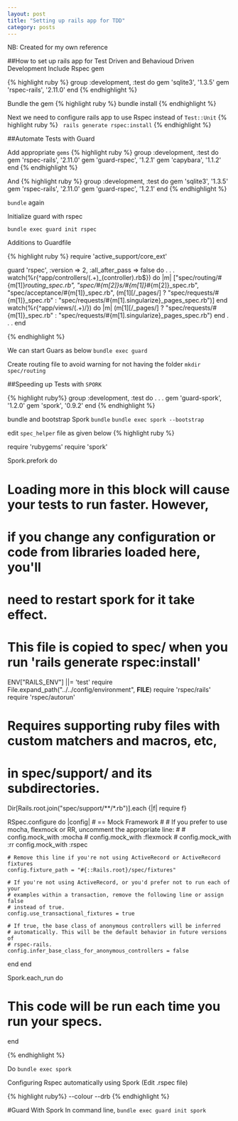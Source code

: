 ```yaml
---
layout: post
title: "Setting up rails app for TDD"
category: posts
---
```


NB: Created for my own reference

##How to set up rails app for Test Driven and Behavioud Driven Development
Include Rspec gem

{% highlight ruby %}
group :development, :test do
  gem 'sqlite3', '1.3.5'
  gem 'rspec-rails', '2.11.0'
end
{% endhighlight %}

Bundle the gem
{% highlight ruby %}
bundle install
{% endhighlight %}

Next we need to configure rails app to use Rspec instead of `Test::Unit` 
{% highlight ruby %}
` rails generate rspec:install`
{% endhighlight %}

##Automate Tests with Guard

Add appropriate `gems`
{% highlight ruby %}
group :development, :test do
  gem 'rspec-rails', '2.11.0'
  gem 'guard-rspec', '1.2.1'
  gem 'capybara', '1.1.2'
end
{% endhighlight %}

And
{% highlight ruby %}
group :development, :test do
  gem 'sqlite3', '1.3.5'
  gem 'rspec-rails', '2.11.0'
  gem 'guard-rspec', '1.2.1'
end
{% endhighlight %}

`bundle` again

Initialize guard with rspec

`bundle exec guard init rspec`

Additions to Guardfile

{% highlight ruby %}
require 'active_support/core_ext'

guard 'rspec', :version => 2, :all_after_pass => false do
  .
  .
  .
  watch(%r{^app/controllers/(.+)_(controller)\.rb$})  do |m|
    ["spec/routing/#{m[1]}_routing_spec.rb",
     "spec/#{m[2]}s/#{m[1]}_#{m[2]}_spec.rb",
     "spec/acceptance/#{m[1]}_spec.rb",
     (m[1][/_pages/] ? "spec/requests/#{m[1]}_spec.rb" : 
                       "spec/requests/#{m[1].singularize}_pages_spec.rb")]
  end
  watch(%r{^app/views/(.+)/}) do |m|
    (m[1][/_pages/] ? "spec/requests/#{m[1]}_spec.rb" : 
                       "spec/requests/#{m[1].singularize}_pages_spec.rb")
  end
  .
  .
  .
end

{% endhighlight %}

We can start Guars as below
`bundle exec guard`

Create routing file to avoid warning for not having the folder
`mkdir spec/routing`

##Speeding up Tests with `SPORK`

{% highlight ruby%}
group :development, :test do
  .
  .
  .
  gem 'guard-spork', '1.2.0'
  gem 'spork', '0.9.2'
end
{% endhighlight %}

bundle and bootstrap Spork
`bundle`
`bundle exec spork --bootstrap`

edit `spec_helper` file as given below
{% highlight ruby %}

require 'rubygems'
require 'spork'

Spork.prefork do
  # Loading more in this block will cause your tests to run faster. However, 
  # if you change any configuration or code from libraries loaded here, you'll
  # need to restart spork for it take effect.
  # This file is copied to spec/ when you run 'rails generate rspec:install'
  ENV["RAILS_ENV"] ||= 'test'
  require File.expand_path("../../config/environment", __FILE__)
  require 'rspec/rails'
  require 'rspec/autorun'

  # Requires supporting ruby files with custom matchers and macros, etc,
  # in spec/support/ and its subdirectories.
  Dir[Rails.root.join("spec/support/**/*.rb")].each {|f| require f}

  RSpec.configure do |config|
    # == Mock Framework
    #
    # If you prefer to use mocha, flexmock or RR, uncomment the appropriate line:
    #
    # config.mock_with :mocha
    # config.mock_with :flexmock
    # config.mock_with :rr
    config.mock_with :rspec

    # Remove this line if you're not using ActiveRecord or ActiveRecord fixtures
    config.fixture_path = "#{::Rails.root}/spec/fixtures"

    # If you're not using ActiveRecord, or you'd prefer not to run each of your
    # examples within a transaction, remove the following line or assign false
    # instead of true.
    config.use_transactional_fixtures = true

    # If true, the base class of anonymous controllers will be inferred
    # automatically. This will be the default behavior in future versions of
    # rspec-rails.
    config.infer_base_class_for_anonymous_controllers = false
  end
end

Spork.each_run do
  # This code will be run each time you run your specs.

end

{% endhighlight %}

Do 
`bundle exec spork`

Configuring Rspec automatically using Spork
(Edit .rspec file)

{% highlight ruby%}
--colour
--drb
{% endhighlight %}

#Guard With Spork
In command line,
`bundle exec guard init spork`





